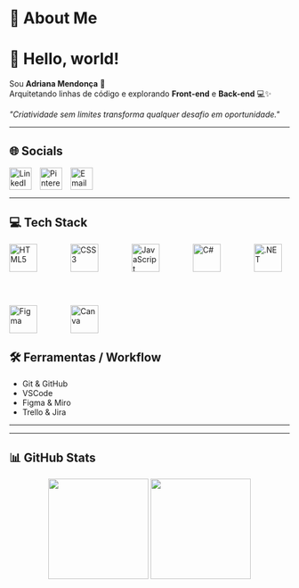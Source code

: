 # 💫 About Me
# 👋 Hello, world!  
Sou **Adriana Mendonça** 🌸  
Arquitetando linhas de código e explorando **Front-end** e **Back-end** 💻✨  

*"Criatividade sem limites transforma qualquer desafio em oportunidade."*

---

## 🌐 Socials

<div style="display: flex; gap: 15px; flex-wrap: wrap;">
  <a href="https://linkedin.com/in/adriananmendonca">
    <img height="40" src="https://img.shields.io/badge/LinkedIn-%23FFFFFF?style=plastic&logo=linkedin&logoColor=%23FFB37C" alt="LinkedIn">
  </a>
  <a href="https://pinterest.com/adriana_natan/">
    <img height="40" src="https://img.shields.io/badge/Pinterest-%23FFFFFF?style=plastic&logo=pinterest&logoColor=%23FFB37C" alt="Pinterest">
  </a>
  <a href="mailto:adriana_natan@hotmail.com">
    <img height="40" src="https://img.shields.io/badge/Email-%23FFFFFF?style=plastic&logo=gmail&logoColor=%23FFB37C" alt="Email">
  </a>
</div>

---

## 💻 Tech Stack

<div style="display: flex; gap: 60px; flex-wrap: wrap;">
  <img height="50" src="https://img.shields.io/badge/HTML5-%23000000?style=plastic&logoColor=%23FFB37C" alt="HTML5">
  <img height="50" src="https://img.shields.io/badge/CSS3-%23000000?style=plastic&logoColor=%23FFB37C" alt="CSS3">
  <img height="50" src="https://img.shields.io/badge/JavaScript-%23000000?style=plastic&logoColor=%23FFB37C" alt="JavaScript">
  <img height="50" src="https://img.shields.io/badge/C%23-%23000000?style=plastic&logoColor=%23FFB37C" alt="C#">
  <img height="50" src="https://img.shields.io/badge/.NET-%23000000?style=plastic&logoColor=%23FFB37C" alt=".NET">
  <img height="50" src="https://img.shields.io/badge/Figma-%23000000?style=plastic&logoColor=%23FFB37C" alt="Figma">
  <img height="50" src="https://img.shields.io/badge/Canva-%23000000?style=plastic&logoColor=%23FFB37C" alt="Canva">
</div>



## 🛠 Ferramentas / Workflow
- Git & GitHub  
- VSCode  
- Figma & Miro  
- Trello & Jira

---

---

## 📊 GitHub Stats

<div align="center">
  <img height="180em" src="https://github-readme-stats.vercel.app/api?username=AdrianaMendonca&show_icons=true&theme=dark&hide_border=true&title_color=FFB37C&icon_color=FFB37C&text_color=FFFFFF" />
  <img height="180em" src="https://github-readme-stats.vercel.app/api/top-langs/?username=AdrianaMendonca&layout=compact&theme=dark&hide_border=true&title_color=FFB37C&text_color=FFFFFF&bg_color=000000" />
</div>

